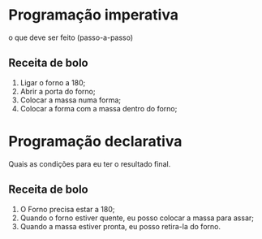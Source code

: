 
# Programação imperativa

o que deve ser feito (passo-a-passo)

## Receita de bolo

1. Ligar o forno a 180;
2. Abrir a porta do forno;
3. Colocar a massa numa forma;
4. Colocar a forma com a massa dentro do forno;

# Programação declarativa

Quais as condições para eu ter o resultado final.

## Receita de bolo

1. O Forno precisa estar a 180;
2. Quando o forno estiver quente, eu posso colocar a massa para assar;
3. Quando a massa estiver pronta, eu posso retira-la do forno.